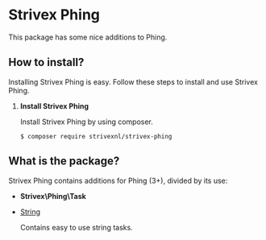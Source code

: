 # Strivex Phing

This package has some nice additions to Phing.

## How to install?

Installing Strivex Phing is easy. Follow these steps to install and use Strivex Phing.

1. __Install Strivex Phing__

   Install Strivex Phing by using composer.
   ```shell
   $ composer require strivexnl/strivex-phing
   ```
## What is the package?
Strivex Phing contains additions for Phing (3+), divided by its use:

* __Strivex\Phing\Task__
- [String](docs/task/String)

  Contains easy to use string tasks.
